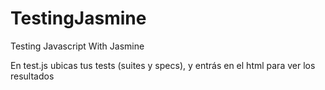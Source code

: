 # TestingJasmine
Testing Javascript With Jasmine 


En test.js ubicas tus tests (suites y specs), y entrás en el html para ver los resultados
